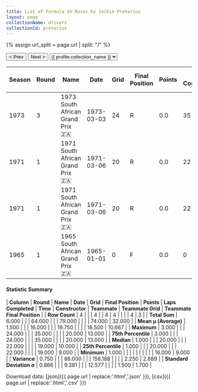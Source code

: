 ```yaml
---
title: List of Formula 1® Races by Jackie Pretorius
layout: page
collectionName: drivers
collectionId: pretorius
---
```


{% assign url_split = page.url | split: "/" %}
<div id="collection-navigation">
<button onclick="selector.options[selector.selectedIndex-1].value && (window.location = selector.options[selector.selectedIndex-1].value);">&lt; Prev</button>
<button onclick="selector.options[selector.selectedIndex+1].value && (window.location = selector.options[selector.selectedIndex+1].value);">Next &gt;</button>
<select id="selector" onchange="this.options[this.selectedIndex].value && (window.location = this.options[this.selectedIndex].value);">
  {% for collectionId in site.data[page.collectionName].refs %}
    {% if collectionId == page.collectionId %}
      {% assign selected = "selected" %}
    {% else %}
      {% assign selected = "" %}
    {% endif %}
    {% assign profile = site.data[page.collectionName][collectionId].profile %}
    <option value="/f1/{{ page.collectionName }}/{{ collectionId }}/{{ url_split[4] }}" {{ selected }}>{{ profile.collection_name }}</option>
  {% endfor %}
</select>
</div>

| Season | Round | Name | Date | Grid | Final Position | Points | Laps Completed | Time | Constructor | Teammate | Teammate Grid | Teammate Final Position |
|--|--|--|--|--|--|--|--|--|--|--|--|--|
| 1973 | 3 | 1973 South African Grand Prix 🇿🇦 | 1973-03-03 | 24 | R | 0.0 | 35 |   | Iso Marlboro 🇬🇧 | [Howden Ganley 🇳🇿](/f1/drivers/ganley) | 19 | 10 |
| 1971 | 1 | 1971 South African Grand Prix 🇿🇦 | 1971-03-06 | 20 | R | 0.0 | 22 |   | Brabham 🇬🇧 | [Graham Hill 🇬🇧](/f1/drivers/hill) | 19 | 9 |
| 1971 | 1 | 1971 South African Grand Prix 🇿🇦 | 1971-03-06 | 20 | R | 0.0 | 22 |   | Brabham 🇬🇧 | [Dave Charlton 🇿🇦](/f1/drivers/charlton) | 16 | R |
| 1965 | 1 | 1965 South African Grand Prix 🇿🇦 | 1965-01-01 | 0 | F | 0.0 | 0 |   | LDS-Alfa Romeo 🇿🇦 | [Sam Tingle 🇿🇼](/f1/drivers/tingle) | 20 | 13 |

#### Statistic Summary

| **Column** | **Round** | **Name** | **Date** | **Grid** | **Final Position** | **Points** | **Laps Completed** | **Time** | **Constructor** | **Teammate** | **Teammate Grid** | **Teammate Final Position** |
| **Row Count** | 4 |  |  | 4 |  | 4 | 4 |  |  |  | 4 | 3 |
| **Total Sum** | 6.000 |  |  | 64.000 |  |  | 79.000 |  |  |  | 74.000 | 32.000 |
| **Mean μ (Average)** | 1.500 |  |  | 16.000 |  |  | 19.750 |  |  |  | 18.500 | 10.667 |
| **Maximum** | 3.000 |  |  | 24.000 |  |  | 35.000 |  |  |  | 20.000 | 13.000 |
| **75th Percentile** | 3.000 |  |  | 24.000 |  |  | 35.000 |  |  |  | 20.000 | 13.000 |
| **Median** | 1.000 |  |  | 20.000 |  |  | 22.000 |  |  |  | 19.000 | 10.000 |
| **25th Percentile** | 1.000 |  |  | 20.000 |  |  | 22.000 |  |  |  | 19.000 | 9.000 |
| **Minimum** | 1.000 |  |  |  |  |  |  |  |  |  | 16.000 | 9.000 |
| **Variance** | 0.750 |  |  | 88.000 |  |  | 158.188 |  |  |  | 2.250 | 2.889 |
| **Standard Deviation σ** | 0.866 |  |  | 9.381 |  |  | 12.577 |  |  |  | 1.500 | 1.700 |

Download data: [json]({{ page.url | replace:'.html','.json' }}), [csv]({{ page.url | replace:'.html','.csv' }})
